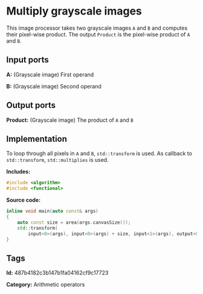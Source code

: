 # Multiply grayscale images

This image processor takes two grayscale images `A` and `B` and computes their pixel-wise product. The output `Product` is the pixel-wise product of `A` and `B`.

## Input ports

__A:__ (Grayscale image) First operand

__B:__ (Grayscale image) Second operand

## Output ports

__Product:__ (Grayscale image) The product of `A` and `B`

## Implementation

To loop through all pixels in `A` and `B`, `std::transform` is used. As callback to `std::transform`, `std::multiplies` is used.

__Includes:__ 

```c++
#include <algorithm>
#include <functional>
```

__Source code:__ 

```c++
inline void main(auto const& args)
{
	auto const size = area(args.canvasSize());
	std::transform(
	    input<0>(args), input<0>(args) + size, input<1>(args), output<0>(args), std::multiplies{});
}
```

## Tags

__Id:__ 487b4182c3b147b1fa04162cf9c17723

__Category:__ Arithmetic operators